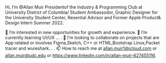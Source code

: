 Hi, I’m @Allan Muir Presidentof the Industry & Programming Club at University District of Columbia/ Student Ambassodor, Graphic Designer for the University Student Center, Resential Advisor and Former Apple Product& Design Intern Summer 2022.

👀 I’m interested in new opportunities for growth and experience.
🌱 I’m currently learning UI/UX ... .
💞️ I’m looking to collaborate on projects that are App related or involves Figma,Sketch, C++ or HTML,Bootstrap Linux,Packet tracer and wureshark... .
📫 How to reach me at allan.muir1@icloud.com or allan.muir@udc.edu or https://www.linkedin.com/in/allan-muir-627455116.

<!---
muirallan/muirallan is a ✨ special ✨ repository because its `README.md` (this file) appears on your GitHub profile.
You can click the Preview link to take a look at your changes.
--->
